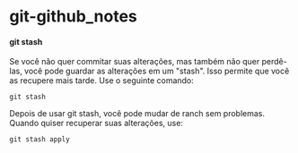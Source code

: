 # git-github_notes

#### git stash
Se você não quer commitar suas alterações, mas também não quer perdê-las, você pode guardar as alterações em um "stash". Isso permite que você as recupere mais tarde. Use o seguinte comando:

    git stash

Depois de usar git stash, você pode mudar de ranch sem problemas. Quando quiser recuperar suas alterações, use:

    git stash apply
